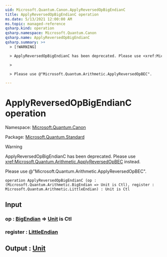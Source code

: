```yaml
---
uid: Microsoft.Quantum.Canon.ApplyReversedOpBigEndianC
title: ApplyReversedOpBigEndianC operation
ms.date: 5/13/2021 12:00:00 AM
ms.topic: managed-reference
qsharp.kind: operation
qsharp.namespace: Microsoft.Quantum.Canon
qsharp.name: ApplyReversedOpBigEndianC
qsharp.summary: >+
  > [!WARNING]

  > ApplyReversedOpBigEndianC has been deprecated. Please use <xref:Microsoft.Quantum.Arithmetic.ApplyReversedOpBEC> instead.

  >

  > Please use @"Microsoft.Quantum.Arithmetic.ApplyReversedOpBEC".

---
```


# ApplyReversedOpBigEndianC operation

Namespace: [Microsoft.Quantum.Canon](xref:Microsoft.Quantum.Canon)

Package: [Microsoft.Quantum.Standard](https://nuget.org/packages/Microsoft.Quantum.Standard)


> [!WARNING]
> ApplyReversedOpBigEndianC has been deprecated. Please use <xref:Microsoft.Quantum.Arithmetic.ApplyReversedOpBEC> instead.
>
> Please use @"Microsoft.Quantum.Arithmetic.ApplyReversedOpBEC".



```qsharp
operation ApplyReversedOpBigEndianC (op : (Microsoft.Quantum.Arithmetic.BigEndian => Unit is Ctl), register : Microsoft.Quantum.Arithmetic.LittleEndian) : Unit is Ctl
```


## Input

### op : [BigEndian](xref:Microsoft.Quantum.Arithmetic.BigEndian) => [Unit](xref:microsoft.quantum.qsharp.valueliterals#unit-literal)  is Ctl




### register : [LittleEndian](xref:Microsoft.Quantum.Arithmetic.LittleEndian)





## Output : [Unit](xref:microsoft.quantum.qsharp.valueliterals#unit-literal)

